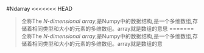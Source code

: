 #Ndarray
<<<<<<< HEAD
   >全称The *N-dimensional array*,是Numpy中的数据结构,是一个多维数组,存储着相同类型和大小的元素的多维数组。array就是数组的意思
=======
   >全称The *N-dimensional array*,是Numpy中的数据结构,是一个多维数组,存储着相同类型和大小的元素的多维数组。array就是数组的意
